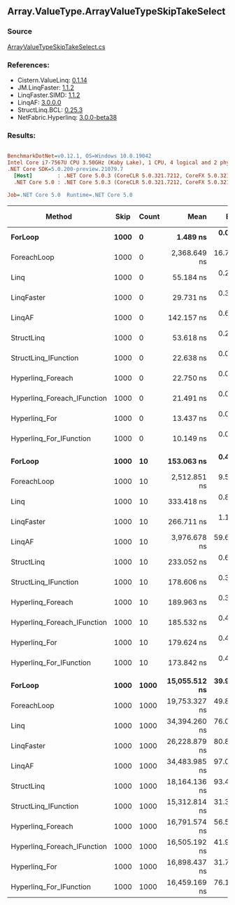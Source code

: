 ﻿## Array.ValueType.ArrayValueTypeSkipTakeSelect

### Source
[ArrayValueTypeSkipTakeSelect.cs](../LinqBenchmarks/Array/ValueType/ArrayValueTypeSkipTakeSelect.cs)

### References:
- Cistern.ValueLinq: [0.1.14](https://www.nuget.org/packages/Cistern.ValueLinq/0.1.14)
- JM.LinqFaster: [1.1.2](https://www.nuget.org/packages/JM.LinqFaster/1.1.2)
- LinqFaster.SIMD: [1.1.2](https://www.nuget.org/packages/LinqFaster.SIMD/1.0.3)
- LinqAF: [3.0.0.0](https://www.nuget.org/packages/LinqAF/3.0.0.0)
- StructLinq.BCL: [0.25.3](https://www.nuget.org/packages/StructLinq.BCL/0.25.3)
- NetFabric.Hyperlinq: [3.0.0-beta38](https://www.nuget.org/packages/NetFabric.Hyperlinq/3.0.0-beta38)

### Results:
``` ini

BenchmarkDotNet=v0.12.1, OS=Windows 10.0.19042
Intel Core i7-7567U CPU 3.50GHz (Kaby Lake), 1 CPU, 4 logical and 2 physical cores
.NET Core SDK=5.0.200-preview.21079.7
  [Host]        : .NET Core 5.0.3 (CoreCLR 5.0.321.7212, CoreFX 5.0.321.7212), X64 RyuJIT
  .NET Core 5.0 : .NET Core 5.0.3 (CoreCLR 5.0.321.7212, CoreFX 5.0.321.7212), X64 RyuJIT

Job=.NET Core 5.0  Runtime=.NET Core 5.0  

```
|                      Method | Skip | Count |          Mean |      Error |     StdDev |    Ratio | RatioSD |   Gen 0 | Gen 1 | Gen 2 | Allocated |
|---------------------------- |----- |------ |--------------:|-----------:|-----------:|---------:|--------:|--------:|------:|------:|----------:|
|                     **ForLoop** | **1000** |     **0** |      **1.489 ns** |  **0.0137 ns** |  **0.0114 ns** |     **1.00** |    **0.00** |       **-** |     **-** |     **-** |         **-** |
|                 ForeachLoop | 1000 |     0 |  2,368.649 ns | 16.7817 ns | 14.0134 ns | 1,591.04 |   11.51 |  0.0153 |     - |     - |      32 B |
|                        Linq | 1000 |     0 |     55.184 ns |  0.2138 ns |  0.1895 ns |    37.06 |    0.34 |  0.0382 |     - |     - |      80 B |
|                  LinqFaster | 1000 |     0 |     29.731 ns |  0.3097 ns |  0.2897 ns |    20.00 |    0.23 |  0.0344 |     - |     - |      72 B |
|                      LinqAF | 1000 |     0 |    142.157 ns |  0.6949 ns |  0.5803 ns |    95.49 |    0.76 |       - |     - |     - |         - |
|                  StructLinq | 1000 |     0 |     53.618 ns |  0.2862 ns |  0.2537 ns |    36.01 |    0.33 |  0.0459 |     - |     - |      96 B |
|        StructLinq_IFunction | 1000 |     0 |     22.638 ns |  0.0677 ns |  0.0565 ns |    15.21 |    0.12 |       - |     - |     - |         - |
|           Hyperlinq_Foreach | 1000 |     0 |     22.750 ns |  0.0985 ns |  0.0873 ns |    15.29 |    0.14 |       - |     - |     - |         - |
| Hyperlinq_Foreach_IFunction | 1000 |     0 |     21.491 ns |  0.0385 ns |  0.0301 ns |    14.45 |    0.10 |       - |     - |     - |         - |
|               Hyperlinq_For | 1000 |     0 |     13.437 ns |  0.0576 ns |  0.0538 ns |     9.03 |    0.08 |       - |     - |     - |         - |
|     Hyperlinq_For_IFunction | 1000 |     0 |     10.149 ns |  0.0561 ns |  0.0498 ns |     6.81 |    0.05 |       - |     - |     - |         - |
|                             |      |       |               |            |            |          |         |         |       |       |           |
|                     **ForLoop** | **1000** |    **10** |    **153.063 ns** |  **0.4624 ns** |  **0.4099 ns** |     **1.00** |    **0.00** |       **-** |     **-** |     **-** |         **-** |
|                 ForeachLoop | 1000 |    10 |  2,512.851 ns |  9.5259 ns |  7.9545 ns |    16.42 |    0.06 |  0.0153 |     - |     - |      32 B |
|                        Linq | 1000 |    10 |    333.418 ns |  0.8797 ns |  0.7346 ns |     2.18 |    0.01 |  0.1183 |     - |     - |     248 B |
|                  LinqFaster | 1000 |    10 |    266.711 ns |  1.1981 ns |  1.0005 ns |     1.74 |    0.01 |  0.6080 |     - |     - |    1272 B |
|                      LinqAF | 1000 |    10 |  3,976.678 ns | 59.6518 ns | 55.7984 ns |    26.02 |    0.37 |       - |     - |     - |         - |
|                  StructLinq | 1000 |    10 |    233.052 ns |  0.6552 ns |  0.5808 ns |     1.52 |    0.01 |  0.0458 |     - |     - |      96 B |
|        StructLinq_IFunction | 1000 |    10 |    178.606 ns |  0.3662 ns |  0.3247 ns |     1.17 |    0.00 |       - |     - |     - |         - |
|           Hyperlinq_Foreach | 1000 |    10 |    189.963 ns |  0.3227 ns |  0.2860 ns |     1.24 |    0.00 |       - |     - |     - |         - |
| Hyperlinq_Foreach_IFunction | 1000 |    10 |    185.532 ns |  0.4002 ns |  0.3548 ns |     1.21 |    0.00 |       - |     - |     - |         - |
|               Hyperlinq_For | 1000 |    10 |    179.624 ns |  0.4073 ns |  0.3611 ns |     1.17 |    0.00 |       - |     - |     - |         - |
|     Hyperlinq_For_IFunction | 1000 |    10 |    173.842 ns |  0.4929 ns |  0.4611 ns |     1.14 |    0.00 |       - |     - |     - |         - |
|                             |      |       |               |            |            |          |         |         |       |       |           |
|                     **ForLoop** | **1000** |  **1000** | **15,055.512 ns** | **39.9572 ns** | **33.3661 ns** |     **1.00** |    **0.00** |       **-** |     **-** |     **-** |         **-** |
|                 ForeachLoop | 1000 |  1000 | 19,753.327 ns | 49.8864 ns | 44.2230 ns |     1.31 |    0.00 |       - |     - |     - |      32 B |
|                        Linq | 1000 |  1000 | 34,394.260 ns | 76.0334 ns | 71.1217 ns |     2.28 |    0.01 |  0.0916 |     - |     - |     248 B |
|                  LinqFaster | 1000 |  1000 | 26,228.879 ns | 80.8801 ns | 75.6553 ns |     1.74 |    0.01 | 56.5796 |     - |     - |  120072 B |
|                      LinqAF | 1000 |  1000 | 34,483.985 ns | 97.0411 ns | 81.0337 ns |     2.29 |    0.01 |       - |     - |     - |         - |
|                  StructLinq | 1000 |  1000 | 18,164.136 ns | 93.4938 ns | 87.4541 ns |     1.21 |    0.01 |  0.0305 |     - |     - |      96 B |
|        StructLinq_IFunction | 1000 |  1000 | 15,312.814 ns | 31.3391 ns | 27.7813 ns |     1.02 |    0.00 |       - |     - |     - |         - |
|           Hyperlinq_Foreach | 1000 |  1000 | 16,791.574 ns | 56.5356 ns | 47.2098 ns |     1.12 |    0.00 |       - |     - |     - |         - |
| Hyperlinq_Foreach_IFunction | 1000 |  1000 | 16,505.192 ns | 41.9272 ns | 39.2187 ns |     1.10 |    0.00 |       - |     - |     - |         - |
|               Hyperlinq_For | 1000 |  1000 | 16,898.437 ns | 31.7077 ns | 29.6594 ns |     1.12 |    0.00 |       - |     - |     - |         - |
|     Hyperlinq_For_IFunction | 1000 |  1000 | 16,459.169 ns | 76.1968 ns | 67.5464 ns |     1.09 |    0.01 |       - |     - |     - |         - |

